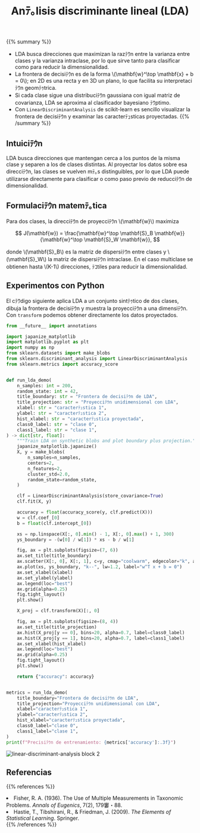 ﻿---
title: "Anﾃ｡lisis discriminante lineal (LDA)"
pre: "2.2.4 "
weight: 4
title_suffix: "Aprender direcciones que separan clases"
---

{{% summary %}}
- LDA busca direcciones que maximizan la razﾃｳn entre la varianza entre clases y la varianza intraclase, por lo que sirve tanto para clasificar como para reducir la dimensionalidad.
- La frontera de decisiﾃｳn es de la forma \\(\mathbf{w}^\top \mathbf{x} + b = 0\\); en 2D es una recta y en 3D un plano, lo que facilita su interpretaciﾃｳn geomﾃｩtrica.
- Si cada clase sigue una distribuciﾃｳn gaussiana con igual matriz de covarianza, LDA se aproxima al clasificador bayesiano ﾃｳptimo.
- Con `LinearDiscriminantAnalysis` de scikit-learn es sencillo visualizar la frontera de decisiﾃｳn y examinar las caracterﾃｭsticas proyectadas.
{{% /summary %}}

## Intuiciﾃｳn
LDA busca direcciones que mantengan cerca a los puntos de la misma clase y separen a los de clases distintas. Al proyectar los datos sobre esa direcciﾃｳn, las clases se vuelven mﾃ｡s distinguibles, por lo que LDA puede utilizarse directamente para clasificar o como paso previo de reducciﾃｳn de dimensionalidad.

## Formulaciﾃｳn matemﾃ｡tica
Para dos clases, la direcciﾃｳn de proyecciﾃｳn \\(\mathbf{w}\\) maximiza

$$
J(\mathbf{w}) = \frac{\mathbf{w}^\top \mathbf{S}_B \mathbf{w}}{\mathbf{w}^\top \mathbf{S}_W \mathbf{w}},
$$

donde \\(\mathbf{S}_B\\) es la matriz de dispersiﾃｳn entre clases y \\(\mathbf{S}_W\\) la matriz de dispersiﾃｳn intraclase. En el caso multiclase se obtienen hasta \\(K-1\\) direcciones, ﾃｺtiles para reducir la dimensionalidad.

## Experimentos con Python
El cﾃｳdigo siguiente aplica LDA a un conjunto sintﾃｩtico de dos clases, dibuja la frontera de decisiﾃｳn y muestra la proyecciﾃｳn a una dimensiﾃｳn. Con `transform` podemos obtener directamente los datos proyectados.

```python
from __future__ import annotations

import japanize_matplotlib
import matplotlib.pyplot as plt
import numpy as np
from sklearn.datasets import make_blobs
from sklearn.discriminant_analysis import LinearDiscriminantAnalysis
from sklearn.metrics import accuracy_score


def run_lda_demo(
    n_samples: int = 200,
    random_state: int = 42,
    title_boundary: str = "Frontera de decisiﾃｳn de LDA",
    title_projection: str = "Proyecciﾃｳn unidimensional con LDA",
    xlabel: str = "caracterﾃｭstica 1",
    ylabel: str = "caracterﾃｭstica 2",
    hist_xlabel: str = "caracterﾃｭstica proyectada",
    class0_label: str = "clase 0",
    class1_label: str = "clase 1",
) -> dict[str, float]:
    """Train LDA on synthetic blobs and plot boundary plus projection."""
    japanize_matplotlib.japanize()
    X, y = make_blobs(
        n_samples=n_samples,
        centers=2,
        n_features=2,
        cluster_std=2.0,
        random_state=random_state,
    )

    clf = LinearDiscriminantAnalysis(store_covariance=True)
    clf.fit(X, y)

    accuracy = float(accuracy_score(y, clf.predict(X)))
    w = clf.coef_[0]
    b = float(clf.intercept_[0])

    xs = np.linspace(X[:, 0].min() - 1, X[:, 0].max() + 1, 300)
    ys_boundary = -(w[0] / w[1]) * xs - b / w[1]

    fig, ax = plt.subplots(figsize=(7, 6))
    ax.set_title(title_boundary)
    ax.scatter(X[:, 0], X[:, 1], c=y, cmap="coolwarm", edgecolor="k", alpha=0.8)
    ax.plot(xs, ys_boundary, "k--", lw=1.2, label="w^T x + b = 0")
    ax.set_xlabel(xlabel)
    ax.set_ylabel(ylabel)
    ax.legend(loc="best")
    ax.grid(alpha=0.25)
    fig.tight_layout()
    plt.show()

    X_proj = clf.transform(X)[:, 0]

    fig, ax = plt.subplots(figsize=(8, 4))
    ax.set_title(title_projection)
    ax.hist(X_proj[y == 0], bins=20, alpha=0.7, label=class0_label)
    ax.hist(X_proj[y == 1], bins=20, alpha=0.7, label=class1_label)
    ax.set_xlabel(hist_xlabel)
    ax.legend(loc="best")
    ax.grid(alpha=0.25)
    fig.tight_layout()
    plt.show()

    return {"accuracy": accuracy}


metrics = run_lda_demo(
    title_boundary="Frontera de decisiﾃｳn de LDA",
    title_projection="Proyecciﾃｳn unidimensional con LDA",
    xlabel="caracterﾃｭstica 1",
    ylabel="caracterﾃｭstica 2",
    hist_xlabel="caracterﾃｭstica proyectada",
    class0_label="clase 0",
    class1_label="clase 1",
)
print(f"Precisiﾃｳn de entrenamiento: {metrics['accuracy']:.3f}")

```


![linear-discriminant-analysis block 2](/images/basic/classification/linear-discriminant-analysis_block01_es.png)

## Referencias
{{% references %}}
<li>Fisher, R. A. (1936). The Use of Multiple Measurements in Taxonomic Problems. <i>Annals of Eugenics</i>, 7(2), 179窶・88.</li>
<li>Hastie, T., Tibshirani, R., &amp; Friedman, J. (2009). <i>The Elements of Statistical Learning</i>. Springer.</li>
{{% /references %}}

